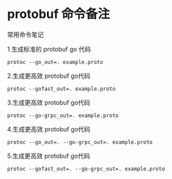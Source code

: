 
# protobuf 命令备注
常用命令笔记

1.生成标准的 protobuf go 代码
```shell
protoc --go_out=. example.proto
```
2.生成更高效 protobuf go代码
```shell
protoc --gofast_out=. example.proto
```
3.生成更高效 protobuf go代码
```shell
protoc --go-grpc_out=. example.proto
```
4.生成更高效 protobuf go代码
```shell
protoc --go_out=. --go-grpc_out=. example.proto
```
5.生成更高效 protobuf go代码
```shell
protoc --gofast_out=. --go-grpc_out=. example.proto
```